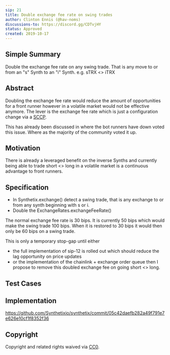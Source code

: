 ```yaml
---
sip: 21
title: Double exchange fee rate on swing trades
author: Clinton Ennis (@hav-noms)
discussions-to: https://discord.gg/CDTvjHY
status: Approved
created: 2019-10-17
---
```


## Simple Summary

<!--"If you can't explain it simply, you don't understand it well enough." Provide a simplified and layman-accessible explanation of the SIP.-->

Double the exchange fee rate on any swing trade. That is any move to or from an "s" Synth to an "i" Synth. e.g. sTRX <> iTRX

## Abstract

<!--A short (~200 word) description of the technical issue being addressed.-->

Doubling the exchange fee rate would reduce the amount of opportunities for a front runner however in a volatile market would not be effective anymore. The lever is the exchange fee rate which is just a configuration change via a [SCCP](https://sips.synthetix.io/all-sccp).

This has already been discussed in where the bot runners have down voted this issue. Where as the majority of the community voted it up.

## Motivation

<!--The motivation is critical for SIPs that want to change Synthetix. It should clearly explain why the existing protocol specification is inadequate to address the problem that the SIP solves. SIP submissions without sufficient motivation may be rejected outright.-->

There is already a leveraged benefit on the inverse Synths and currently being able to trade short <> long in a volatile market is a continuous advantage to front runners.

## Specification

<!--The technical specification should describe the syntax and semantics of any new feature.-->

- In Synthetix.exchange() detect a swing trade, that is any exchange to or from any synth beginning with s or i.
- Double the ExchangeRates.exchangeFeeRate()

The normal exchange fee rate is 30 bips. It is currently 50 bips which would make the swing trade 100 bips. When it is restored to 30 bips it would then only be 60 bips on a swing trade.

This is only a temporary stop-gap until either 
- the full implementation of sip-12 is rolled out which should reduce the lag opportunity on price updates 
- or the implementation of the chainlink + exchange order queue 
then I propose to remove this doubled exchange fee on going short <> long. 

## Test Cases

<!--Test cases for an implementation are mandatory for SIPs but can be included with the implementation..-->

## Implementation

<!--The implementations must be completed before any SIP is given status "Implemented", but it need not be completed before the SIP is "Approved". While there is merit to the approach of reaching consensus on the specification and rationale before writing code, the principle of "rough consensus and running code" is still useful when it comes to resolving many discussions of API details.-->

https://github.com/Synthetixio/synthetix/commit/05c42daefb282a49f791e7e626e10cf1f8352f36

## Copyright

Copyright and related rights waived via [CC0](https://creativecommons.org/publicdomain/zero/1.0/).
